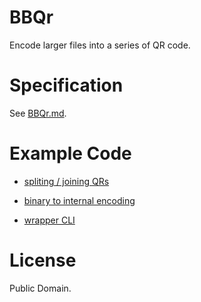 
# BBQr

Encode larger files into a series of QR code.

# Specification

See [BBQr.md](BBQr.md).

# Example Code

- [spliting / joining QRs](bbqr/coding.py)

- [binary to internal encoding](bbqr/coding.py)

- [wrapper CLI](bbqr/cli.py)


# License

Public Domain.

